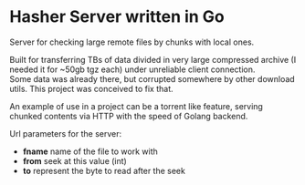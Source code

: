 # Hasher Server written in Go

Server for checking large remote files by chunks with local ones.

Built for transferring TBs of data divided in very large compressed archive (I needed it for ~50gb tgz each) under unreliable client connection.\
Some data was already there, but corrupted somewhere by other download utils. This project was conceived to fix that.

An example of use in a project can be a torrent like feature, serving chunked contents via HTTP with the speed of Golang backend.

Url parameters for the server:

- **fname** name of the file to work with
- **from** seek at this value (int)
- **to** represent the byte to read after the seek
